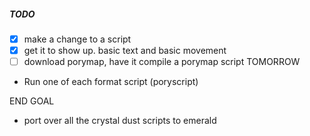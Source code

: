 








##### TODO 

- [x] make a change to a script
- [x] get it to show up. basic text and basic movement
- [ ] download porymap, have it compile a porymap script
TOMORROW
- Run one of each format script (poryscript)



END GOAL
- port over all the crystal dust scripts to emerald